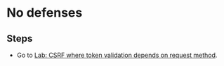 # No defenses

## Steps

- Go to [Lab: CSRF where token validation depends on request method](https://portswigger.net/web-security/csrf/bypassing-token-validation/lab-token-validation-depends-on-request-method).
